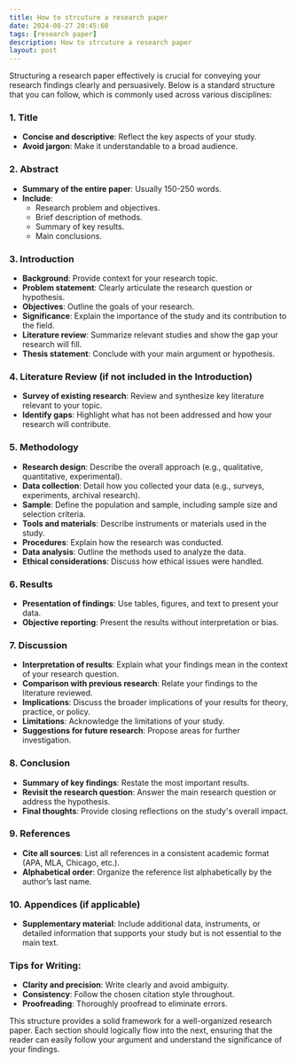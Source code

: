 ```yaml
---
title: How to strcuture a research paper
date: 2024-08-27 20:45:60
tags: [research paper]
description: How to strcuture a research paper
layout: post
---
```



Structuring a research paper effectively is crucial for conveying your research findings clearly and persuasively. Below is a standard structure that you can follow, which is commonly used across various disciplines:

### 1. **Title**
   - **Concise and descriptive**: Reflect the key aspects of your study.
   - **Avoid jargon**: Make it understandable to a broad audience.

### 2. **Abstract**
   - **Summary of the entire paper**: Usually 150-250 words.
   - **Include**:
     - Research problem and objectives.
     - Brief description of methods.
     - Summary of key results.
     - Main conclusions.

### 3. **Introduction**
   - **Background**: Provide context for your research topic.
   - **Problem statement**: Clearly articulate the research question or hypothesis.
   - **Objectives**: Outline the goals of your research.
   - **Significance**: Explain the importance of the study and its contribution to the field.
   - **Literature review**: Summarize relevant studies and show the gap your research will fill.
   - **Thesis statement**: Conclude with your main argument or hypothesis.

### 4. **Literature Review** (if not included in the Introduction)
   - **Survey of existing research**: Review and synthesize key literature relevant to your topic.
   - **Identify gaps**: Highlight what has not been addressed and how your research will contribute.

### 5. **Methodology**
   - **Research design**: Describe the overall approach (e.g., qualitative, quantitative, experimental).
   - **Data collection**: Detail how you collected your data (e.g., surveys, experiments, archival research).
   - **Sample**: Define the population and sample, including sample size and selection criteria.
   - **Tools and materials**: Describe instruments or materials used in the study.
   - **Procedures**: Explain how the research was conducted.
   - **Data analysis**: Outline the methods used to analyze the data.
   - **Ethical considerations**: Discuss how ethical issues were handled.

### 6. **Results**
   - **Presentation of findings**: Use tables, figures, and text to present your data.
   - **Objective reporting**: Present the results without interpretation or bias.

### 7. **Discussion**
   - **Interpretation of results**: Explain what your findings mean in the context of your research question.
   - **Comparison with previous research**: Relate your findings to the literature reviewed.
   - **Implications**: Discuss the broader implications of your results for theory, practice, or policy.
   - **Limitations**: Acknowledge the limitations of your study.
   - **Suggestions for future research**: Propose areas for further investigation.

### 8. **Conclusion**
   - **Summary of key findings**: Restate the most important results.
   - **Revisit the research question**: Answer the main research question or address the hypothesis.
   - **Final thoughts**: Provide closing reflections on the study's overall impact.

### 9. **References**
   - **Cite all sources**: List all references in a consistent academic format (APA, MLA, Chicago, etc.).
   - **Alphabetical order**: Organize the reference list alphabetically by the author’s last name.

### 10. **Appendices** (if applicable)
   - **Supplementary material**: Include additional data, instruments, or detailed information that supports your study but is not essential to the main text.

### Tips for Writing:
- **Clarity and precision**: Write clearly and avoid ambiguity.
- **Consistency**: Follow the chosen citation style throughout.
- **Proofreading**: Thoroughly proofread to eliminate errors.

This structure provides a solid framework for a well-organized research paper. Each section should logically flow into the next, ensuring that the reader can easily follow your argument and understand the significance of your findings.